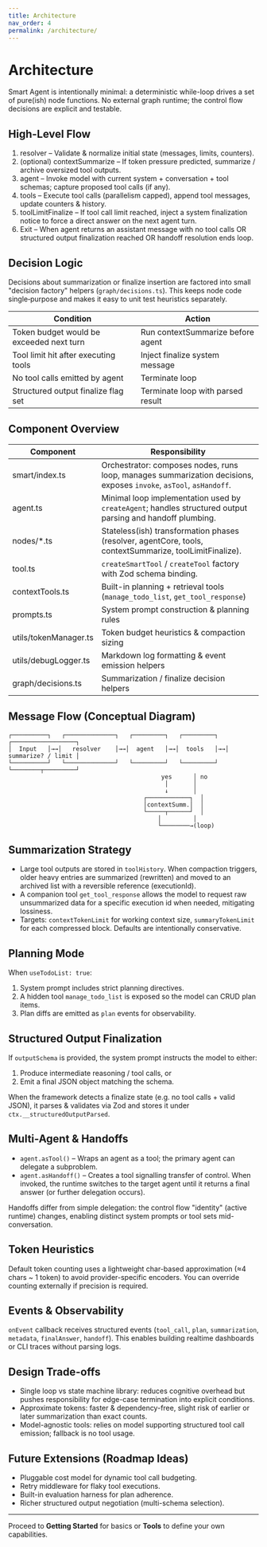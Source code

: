 ```yaml
---
title: Architecture
nav_order: 4
permalink: /architecture/
---
```


# Architecture

Smart Agent is intentionally minimal: a deterministic while-loop drives a set of pure(ish) node functions. No external graph runtime; the control flow decisions are explicit and testable.

## High-Level Flow

1. resolver – Validate & normalize initial state (messages, limits, counters).
2. (optional) contextSummarize – If token pressure predicted, summarize / archive oversized tool outputs.
3. agent – Invoke model with current system + conversation + tool schemas; capture proposed tool calls (if any).
4. tools – Execute tool calls (parallelism capped), append tool messages, update counters & history.
5. toolLimitFinalize – If tool call limit reached, inject a system finalization notice to force a direct answer on the next agent turn.
6. Exit – When agent returns an assistant message with no tool calls OR structured output finalization reached OR handoff resolution ends loop.

## Decision Logic

Decisions about summarization or finalize insertion are factored into small "decision factory" helpers (`graph/decisions.ts`). This keeps node code single‑purpose and makes it easy to unit test heuristics separately.

| Condition | Action |
|-----------|--------|
| Token budget would be exceeded next turn | Run contextSummarize before agent |
| Tool limit hit after executing tools | Inject finalize system message |
| No tool calls emitted by agent | Terminate loop |
| Structured output finalize flag set | Terminate loop with parsed result |

## Component Overview

| Component | Responsibility |
|-----------|----------------|
| smart/index.ts | Orchestrator: composes nodes, runs loop, manages summarization decisions, exposes `invoke`, `asTool`, `asHandoff`. |
| agent.ts | Minimal loop implementation used by `createAgent`; handles structured output parsing and handoff plumbing. |
| nodes/*.ts | Stateless(ish) transformation phases (resolver, agentCore, tools, contextSummarize, toolLimitFinalize). |
| tool.ts | `createSmartTool` / `createTool` factory with Zod schema binding. |
| contextTools.ts | Built-in planning + retrieval tools (`manage_todo_list`, `get_tool_response`) |
| prompts.ts | System prompt construction & planning rules |
| utils/tokenManager.ts | Token budget heuristics & compaction sizing |
| utils/debugLogger.ts | Markdown log formatting & event emission helpers |
| graph/decisions.ts | Summarization / finalize decision helpers |

## Message Flow (Conceptual Diagram)

```
┌──────────┐   ┌──────────────┐   ┌─────────┐   ┌─────────┐   ┌──────────────────┐
│  Input   │→→│   resolver    │→→│  agent   │→→│  tools   │→→│ summarize? / limit │
└──────────┘   └──────────────┘   └─────────┘   └─────────┘   └────────┬─────────┘
										   yes      │ no
										    │       │
										    ↓       │
									  ┌────────────┐  │
									  │contextSumm.│  │
									  └─────┬──────┘  │
										  │         │
										  └────────→(loop)
```

## Summarization Strategy

- Large tool outputs are stored in `toolHistory`. When compaction triggers, older heavy entries are summarized (rewritten) and moved to an archived list with a reversible reference (executionId).
- A companion tool `get_tool_response` allows the model to request raw unsummarized data for a specific execution id when needed, mitigating lossiness.
- Targets: `contextTokenLimit` for working context size, `summaryTokenLimit` for each compressed block. Defaults are intentionally conservative.

## Planning Mode

When `useTodoList: true`:
1. System prompt includes strict planning directives.
2. A hidden tool `manage_todo_list` is exposed so the model can CRUD plan items.
3. Plan diffs are emitted as `plan` events for observability.

## Structured Output Finalization

If `outputSchema` is provided, the system prompt instructs the model to either:
1. Produce intermediate reasoning / tool calls, or
2. Emit a final JSON object matching the schema.

When the framework detects a finalize state (e.g. no tool calls + valid JSON), it parses & validates via Zod and stores it under `ctx.__structuredOutputParsed`.

## Multi-Agent & Handoffs

- `agent.asTool()` – Wraps an agent as a tool; the primary agent can delegate a subproblem.
- `agent.asHandoff()` – Creates a tool signalling transfer of control. When invoked, the runtime switches to the target agent until it returns a final answer (or further delegation occurs).

Handoffs differ from simple delegation: the control flow "identity" (active runtime) changes, enabling distinct system prompts or tool sets mid-conversation.

## Token Heuristics

Default token counting uses a lightweight char-based approximation (≈4 chars ~ 1 token) to avoid provider-specific encoders. You can override counting externally if precision is required.

## Events & Observability

`onEvent` callback receives structured events (`tool_call`, `plan`, `summarization`, `metadata`, `finalAnswer`, `handoff`). This enables building realtime dashboards or CLI traces without parsing logs.

## Design Trade-offs

- Single loop vs state machine library: reduces cognitive overhead but pushes responsibility for edge-case termination into explicit conditions.
- Approximate tokens: faster & dependency-free, slight risk of earlier or later summarization than exact counts.
- Model-agnostic tools: relies on model supporting structured tool call emission; fallback is no tool usage.

## Future Extensions (Roadmap Ideas)

- Pluggable cost model for dynamic tool call budgeting.
- Retry middleware for flaky tool executions.
- Built-in evaluation harness for plan adherence.
- Richer structured output negotiation (multi-schema selection).

---

Proceed to **Getting Started** for basics or **Tools** to define your own capabilities.
